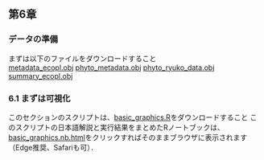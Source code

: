 ## 第6章
### データの準備
まずは以下のファイルをダウンロードすること<br>
[metadata_ecopl.obj](./metadata_ecopl.obj)
[phyto_metadata.obj](./phyto_metadata.obj)
[phyto_ryuko_data.obj](./phyto_ryuko_data.obj)
[summary_ecopl.obj](./summary_ecopl.obj)

### 6.1 まずは可視化
このセクションのスクリプトは、[basic_graphics.R](./basic_raphics.R)をダウンロードすること
このスクリプトの日本語解説と実行結果をまとめたRノートブックは、[basic_graphics.nb.html](./basic_graphics.nb.html)をクリックすればそのままブラウザに表示されます（Edge推奨、Safariも可）．

